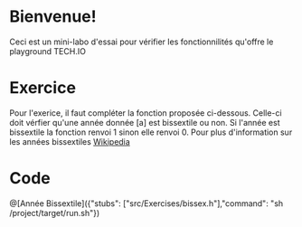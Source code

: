 # Bienvenue!

Ceci est un mini-labo d'essai pour vérifier les fonctionnilités qu'offre le playground TECH.IO

# Exercice
Pour l'exerice, il faut compléter la fonction proposée ci-dessous. Celle-ci doit vérfier qu'une année donnée [a] est bissextile ou non.
Si l'année est bissextile la fonction renvoi 1 sinon elle renvoi 0.
Pour plus d'information sur les années bissextiles [Wikipedia](https://fr.wikipedia.org/wiki/Ann%C3%A9e_bissextile)

# Code

@[Année Bissextile]({"stubs": ["src/Exercises/bissex.h"],"command": "sh /project/target/run.sh"})
